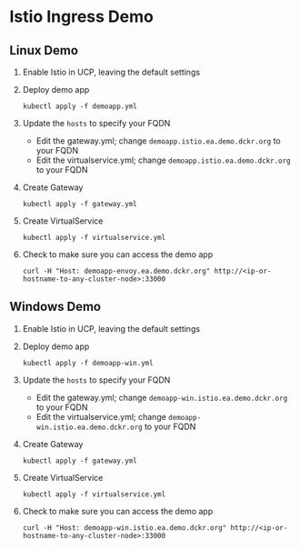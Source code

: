 # Istio Ingress Demo

## Linux Demo

1. Enable Istio in UCP, leaving the default settings

1. Deploy demo app

    ```
    kubectl apply -f demoapp.yml
    ```

1. Update the `hosts` to specify your FQDN

    - Edit the gateway.yml; change `demoapp.istio.ea.demo.dckr.org` to your FQDN
    - Edit the virtualservice.yml; change `demoapp.istio.ea.demo.dckr.org` to your FQDN

1. Create Gateway

    ```
    kubectl apply -f gateway.yml
    ```

1. Create VirtualService

    ```
    kubectl apply -f virtualservice.yml
    ```

1. Check to make sure you can access the demo app

    ```
    curl -H "Host: demoapp-envoy.ea.demo.dckr.org" http://<ip-or-hostname-to-any-cluster-node>:33000
    ```

## Windows Demo

1. Enable Istio in UCP, leaving the default settings

1. Deploy demo app

    ```
    kubectl apply -f demoapp-win.yml
    ```

1. Update the `hosts` to specify your FQDN

    - Edit the gateway.yml; change `demoapp-win.istio.ea.demo.dckr.org` to your FQDN
    - Edit the virtualservice.yml; change `demoapp-win.istio.ea.demo.dckr.org` to your FQDN

1. Create Gateway

    ```
    kubectl apply -f gateway.yml
    ```

1. Create VirtualService

    ```
    kubectl apply -f virtualservice.yml
    ```

1. Check to make sure you can access the demo app

    ```
    curl -H "Host: demoapp-win.istio.ea.demo.dckr.org" http://<ip-or-hostname-to-any-cluster-node>:33000
    ```
